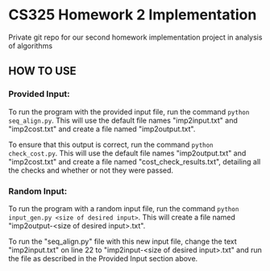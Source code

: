 # CS325 Homework 2 Implementation
Private git repo for our second homework implementation project in analysis of algorithms

## HOW TO USE
### Provided Input:
To run the program with the provided input file, run the command `python seq_align.py`. This will use the default file names "imp2input.txt" and "imp2cost.txt" and create a file named "imp2output.txt". 

To ensure that this output is correct, run the command `python check_cost.py`. This will use the default file names "imp2output.txt" and "imp2cost.txt" and create a file named "cost_check_results.txt", detailing all the checks and whether or not they were passed.

### Random Input:
To run the program with a random input file, run the command `python input_gen.py <size of desired input>`. This will create a file named "imp2output-\<size of desired input\>.txt".

To run the "seq_align.py" file with this new input file, change the text "imp2input.txt" on line 22 to "imp2input-\<size of desired input\>.txt" and run the file as described in the Provided Input section above.

